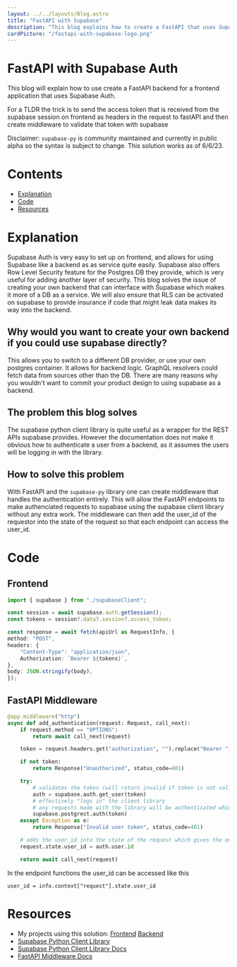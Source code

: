 ```yaml
---
layout: ../../layouts/Blog.astro
title: "FastAPI with Supabase"
description: "This blog explains how to create a FastAPI that uses Supabase Auth and allows for RLS"
cardPicture: "/fastapi-with-supabase-logo.png"
---
```


# FastAPI with Supabase Auth

This blog will explain how to use create a FastAPI backend for a frontend application that uses Supabase Auth.

For a TLDR the trick is to send the access token that is received from the supabase session on frontend as headers in the request to fastAPI and then create middleware to validate that token with supabase

Disclaimer: `supabase-py` is community maintained and currently in public alpha so the syntax is subject to change. This solution works as of 6/6/23.

# Contents

- [Explanation](#explanation)
- [Code](#code)
- [Resources](#resources)

# Explanation

Supabase Auth is very easy to set up on frontend, and allows for using Supabase like a backend as as service quite easily. Supabase also offers Row Level Security feature for the Postgres DB they provide, which is very useful for adding another layer of security. This blog solves the issue of creating your own backend that can interface with Supabase which makes it more of a DB as a service. We will also ensure that RLS can be activated on supabase to provide insurance if code that might leak data makes its way into the backend.

## Why would you want to create your own backend if you could use supabase directly?

This allows you to switch to a different DB provider, or use your own postgres container. It allows for backend logic. GraphQL resolvers could fetch data from sources other than the DB. There are many reasons why you wouldn't want to commit your product design to using supabase as a backend.

## The problem this blog solves

The supabase python client library is quite useful as a wrapper for the REST APIs supabase provides. However the documentation does not make it obvious how to authenticate a user from a backend, as it assumes the users will be logging in with the library.

## How to solve this problem

With FastAPI and the `supabase-py` library one can create middleware that handles the authentication entirely. This will allow the FastAPI endpoints to make authenciated requests to supabase using the supabase client library without any extra work. The middleware can then add the user_id of the requestor into the state of the request so that each endpoint can access the user_id.

# Code

## Frontend

```typescript
import { supabase } from "./supabaseClient";

const session = await supabase.auth.getSession();
const tokens = session?.data?.session?.access_token;

const response = await fetch(apiUrl as RequestInfo, {
method: "POST",
headers: {
    "Content-Type": "application/json",
    Authorization: `Bearer ${tokens}`,
},
body: JSON.stringify(body),
});
```

## FastAPI Middleware

```python
@app.middleware("http")
async def add_authentication(request: Request, call_next):
    if request.method == "OPTIONS":
        return await call_next(request)

    token = request.headers.get("authorization", "").replace("Bearer ", "")

    if not token:
        return Response("Unauthorized", status_code=401)

    try:
        # validates the token (will return invalid if token is not valid)
        auth = supabase.auth.get_user(token)
        # effectively "logs in" the client library 
        # any requests made with the library will be authenticated which allows RLS to work
        supabase.postgrest.auth(token)
    except Exception as e:
        return Response("Invalid user token", status_code=401)

    # adds the user_id into the state of the request which gives the endpoints access to it
    request.state.user_id = auth.user.id

    return await call_next(request)
```

In the endpoint functions the user_id can be accessed like this

`user_id = info.context["request"].state.user_id`

# Resources

- My projects using this solution: [Frontend](https://github.com/OliverSpeir/business-card-frontend) [Backend](https://github.com/OliverSpeir/business-card-fastapi)
- [Supabase Python Client Library](https://github.com/supabase-community/supabase-py)
- [Supabase Python Client Library Docs](https://supabase.com/docs/reference/python/initializing)
- [FastAPI Middleware Docs](https://fastapi.tiangolo.com/tutorial/middleware/)
